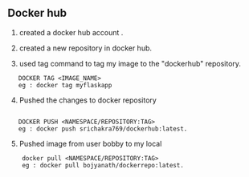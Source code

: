 ## Docker hub

1. created a docker hub account .

2. created a new repository in docker hub.

3. used tag command to tag my image to the "dockerhub" repository.
```commandline
   DOCKER TAG <IMAGE_NAME>
   eg : docker tag myflaskapp
   ```

4. Pushed the changes to docker repository
```commandline

   DOCKER PUSH <NAMESPACE/REPOSITORY:TAG>
   eg : docker push srichakra769/dockerhub:latest.
```
5. Pushed image from user bobby to my local
```commandline
    docker pull <NAMESPACE/REPOSITORY:TAG>
    eg : docker pull bojyanath/dockerrepo:latest.
```


